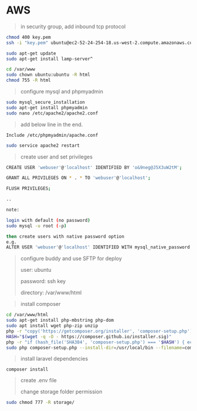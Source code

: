 # AWS

> in security group, add inbound tcp protocol

```bash
chmod 400 key.pem
ssh -i "key.pem" ubuntu@ec2-52-24-254-18.us-west-2.compute.amazonaws.com
```

```bash
sudo apt-get update
sudo apt-get install lamp-server^

cd /var/www
sudo chown ubuntu:ubuntu -R html
chmod 755 -R html
```

> configure mysql and phpmyadmin

```bash
sudo mysql_secure_installation
sudo apt-get install phpmyadmin
sudo nano /etc/apache2/apache2.conf
```

> add below line in the end.

```
Include /etc/phpmyadmin/apache.conf
```

```bash
sudo service apache2 restart
```

>  create user and set privileges

```bash
CREATE USER 'webuser'@'localhost' IDENTIFIED BY 'o&9neg@J5X3uW2tM';

GRANT ALL PRIVILEGES ON * . * TO 'webuser'@'localhost';

FLUSH PRIVILEGES;

..

note:

login with default (no password)
sudo mysql -u root (-p)

then create users with native password option
e.g. 
ALTER USER 'webuser'@'localhost' IDENTIFIED WITH mysql_native_password BY 'password';
```

> configure buddy and use SFTP for deploy
>
> user: ubuntu
>
> password: ssh key
>
> directory: /var/www/html

> install composer

```bash
cd /var/www/html
sudo apt-get install php-mbstring php-dom
sudo apt install wget php-zip unzip
php -r "copy('https://getcomposer.org/installer', 'composer-setup.php');"
HASH="$(wget -q -O - https://composer.github.io/installer.sig)"
php -r "if (hash_file('SHA384', 'composer-setup.php') === '$HASH') { echo 'Installer verified'; } else { echo 'Installer corrupt'; unlink('composer-setup.php'); } echo PHP_EOL;"
sudo php composer-setup.php --install-dir=/usr/local/bin --filename=composer
```

> install laravel dependencies

```bas
composer install
```

> create .env file
>
> change storage folder permission

```bash
sudo chmod 777 -R storage/
```

